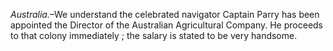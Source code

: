 *Australia.*–We understand the celebrated
                    navigator Captain Parry has been appointed the Director of the
                    Australian Agricultural Company. He proceeds to that colony
                    immediately ; the salary is stated to be very handsome.